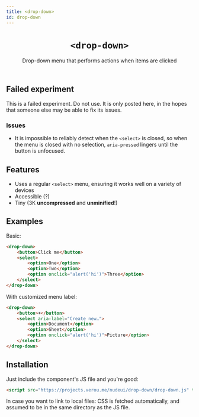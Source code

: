 ```yaml
---
title: <drop-down>
id: drop-down
---
```

<header>

# `<drop-down>`

Drop-down menu that performs actions when items are clicked

</header>

<main>

<section class="failed">

## Failed experiment

This is a failed experiment. Do not use.
It is only posted here, in the hopes that someone else may be able to fix its issues.

### Issues

- It is impossible to reliably detect when the `<select>` is closed,
so when the menu is closed with no selection, `aria-pressed` lingers until the button is unfocused.

</section>

## Features

- Uses a regular `<select>` menu, ensuring it works well on a variety of devices
- Accessible (?)
- Tiny (3K **uncompressed** and **unminified**!)


## Examples

Basic:

```html
<drop-down>
	<button>Click me</button>
	<select>
		<option>One</option>
		<option>Two</option>
		<option onclick="alert('hi')">Three</option>
	</select>
</drop-down>
```

With customized menu label:

```html
<drop-down>
	<button>+</button>
	<select aria-label="Create new…">
		<option>Document</option>
		<option>Sheet</option>
		<option onclick="alert('hi')">Picture</option>
	</select>
</drop-down>
```


## Installation

Just include the component's JS file and you're good:

```html
<script src="https://projects.verou.me/nudeui/drop-down/drop-down.js" type="module"></script>
```

In case you want to link to local files: CSS is fetched automatically, and assumed to be in the same directory as the JS file.

</main>